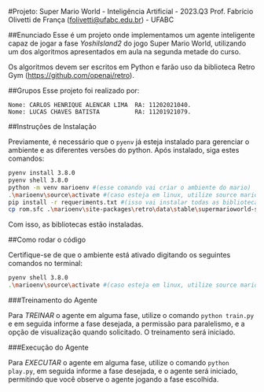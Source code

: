 #Projeto: Super Mario World - Inteligência Artificial - 2023.Q3
Prof. Fabrício Olivetti de França (folivetti@ufabc.edu.br) - UFABC

##Enunciado
Esse é um projeto onde implementamos um agente inteligente capaz de jogar a fase *YoshiIsland2* do jogo Super Mario World, utilizando um dos algoritmos apresentados em aula na segunda metade do curso.

Os algoritmos devem ser escritos em Python e farão uso da biblioteca Retro Gym (https://github.com/openai/retro).

##Grupos
Esse projeto foi realizado por:

```
Nome: CARLOS HENRIQUE ALENCAR LIMA  RA: 11202021040. 
Nome: LUCAS CHAVES BATISTA         	RA: 11201921079.
```

##Instruções de Instalação

Previamente, é necessário que o `pyenv` já esteja instalado para gerenciar o ambiente e as diferentes versões do python. Após instalado, siga estes comandos:

```bash
pyenv install 3.8.0
pyenv shell 3.8.0
python -m venv marioenv #(esse comando vai criar o ambiente do mario)
.\marioenv\source\activate #(caso esteja em linux, utilize source marioenv/bin/activate)
pip install -r requeriments.txt #(isso vai instalar todas as bibliotecas necessarias, cujos comandos estao escritos em requeriments.txt)
cp rom.sfc .\marioenv\site-packages\retro\data\stable\supermarioworld-snes\ #isso copia a rom do jogo para a pasta do retro. Você pode fazer manualmente se quiser
 ```
Com isso, as bibliotecas estão instaladas. 

##Como rodar o código

Certifique-se de que o ambiente está ativado digitando os seguintes comandos no terminal:

```bash
pyenv shell 3.8.0
.\marioenv\source\activate #(caso esteja em linux, utilize source marioenv/bin/activate)
```

###Treinamento do Agente

Para *TREINAR* o agente em alguma fase, utilize o comando `python train.py` e em seguida informe a fase desejada, a permissão para paralelismo, e a opção de visualização quando solicitado. O treinamento será iniciado.

###Execução do Agente

Para *EXECUTAR* o agente em alguma fase, utilize o comando `python play.py`, em seguida informe a fase desejada, e o agente será iniciado, permitindo que você observe o agente jogando a fase escolhida.
